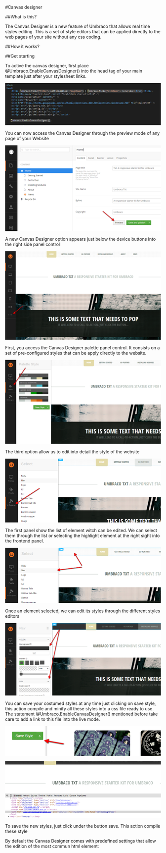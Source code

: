 #Canvas designer

##What is this?

The Canvas Designer is a new feature of Umbraco that allows real time styles editing.
This is a set of style editors that can be applied directly to the web pages of your site without any css coding. 

##How it works?

##Get starting

To active the canvas designer, first place @Umbraco.EnableCanvasDesigner() into the head tag of your main template just after your stylesheet links.

![Canvas Designer](images/Canvas-Designer/1.png)

You can now access the Canvas Designer through the preview mode of any page of your Website

![Grid layouts](images/Canvas-Designer/2.png)

A new Canvas Designer option appears just below the device buttons into the right side panel control

![Grid layouts](images/Canvas-Designer/3.png)

First, you access the Canvas Designer palette panel control. It consists on a set of pre-configured styles that can be apply directly to the website.

![Grid layouts](images/Canvas-Designer/4.png)

The third option allow us to edit into detail the style of the website

![Grid layouts](images/Canvas-Designer/5.png)

The first panel show the list of element witch can be edited. 
We can select them through the list or selecting the highlight element at the right sight into the frontend panel.

![Grid layouts](images/Canvas-Designer/6.png)

Once an element selected, we can edit its styles through the different styles editors

![Grid layouts](images/Canvas-Designer/7.png)

You can save your costumed styles at any time just clicking on save style, this action compile and minify all these styles into a css file ready to use.
The statement @Umbraco.EnableCanvasDesigner() mentioned before take care to add a link to this file into the live mode.

![Grid layouts](images/Canvas-Designer/8.png)

![Grid layouts](images/Canvas-Designer/9.png)




























To save the new styles, just click under the button save. This action compile these style 



By default the Canvas Designer comes with predefined settings that allow the edition of the most commun html element:






